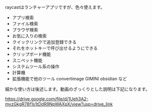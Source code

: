 raycastはランチャーアプリですが、色々使えます。

- アプリ検索
- ファイル検索
- ブラウザ検索
- お気に入りの検索
- クイックリンクで追加登録できる
- それをホットキーで呼び出せるようにできる
- クリップボード機能
- スニペット機能
- システムツール系の操作
- 計算機
- 拡張機能で他のツール
convertimage
GIMINI
obsidian
など

細かな使い方は後述します。動画のざっくりとした説明は下記になります。

https://drive.google.com/file/d/1Ueh3A2-myzGkgR78f1s1tDdR9NpWAXpX/view?usp=drive_link